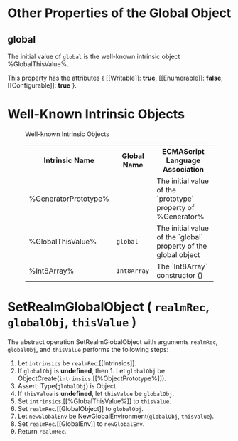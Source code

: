 # Other Properties of the Global Object

## global
The initial value of `global` is the well-known intrinsic object %GlobalThisValue%.

This property has the attributes { [[Writable]]: **true**, [[Enumerable]]: **false**, [[Configurable]]: **true** }.

# Well-Known Intrinsic Objects
<figure>
  <figcaption>Well-known Intrinsic Objects</figcaption>
  <table>
    <tbody>
      <tr>
        <th>Intrinsic Name</th>
        <th>Global Name</th>
        <th>ECMAScript Language Association</th>
      </tr>
      <tr>
        <td>%GeneratorPrototype%</td>
        <td></td>
        <td>The initial value of the `prototype` property of %Generator%</td>
      </tr>
      <tr>
        <td>%GlobalThisValue%</td>
        <td><code>global</code></td>
        <td>The initial value of the `global` property of the global object</td>
      </tr>
      <tr>
        <td>%Int8Array%</td>
        <td><code>Int8Array</code></td>
        <td>The `Int8Array` constructor (<emu-xref href="#sec-typedarray-objects"></emu-xref>)</td>
      </tr>
    </tbody>
  </table>
</figure>

# SetRealmGlobalObject ( `realmRec`, `globalObj`, `thisValue` )

The abstract operation SetRealmGlobalObject with arguments `realmRec`, `globalObj`, and `thisValue` performs the following steps:
  1. Let `intrinsics` be `realmRec`.[[Intrinsics]].
  1. If `globalObj` is **undefined**, then
    1. Let `globalObj` be ObjectCreate(`intrinsics`.[[%ObjectPrototype%]]).
  1. Assert: Type(`globalObj`) is Object.
  1. If `thisValue` is **undefined**, let `thisValue` be `globalObj`.
  1. Set `intrinsics`.[[%GlobalThisValue%]] to `thisValue`.
  1. Set `realmRec`.[[GlobalObject]] to `globalObj`.
  1. Let `newGlobalEnv` be NewGlobalEnvironment(`globalObj`, `thisValue`).
  1. Set `realmRec`.[[GlobalEnv]] to `newGlobalEnv`.
  1. Return `realmRec`.
